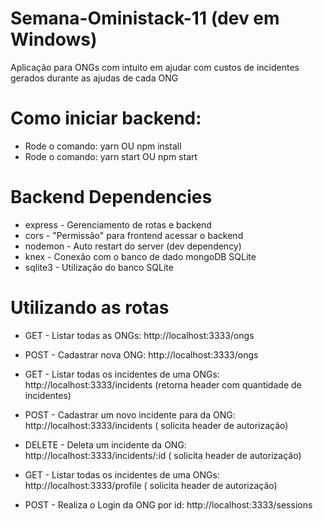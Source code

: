 # Semana-Oministack-11 (dev em Windows)

Aplicação para ONGs com intuito em ajudar com custos de incidentes gerados durante as ajudas de cada ONG

# Como iniciar backend:

- Rode o comando: yarn OU npm install
- Rode o comando: yarn start OU npm start

# Backend Dependencies

- express - Gerenciamento de rotas e backend
- cors - "Permissão" para frontend acessar o backend
- nodemon - Auto restart do server (dev dependency)
- knex - Conexão com o banco de dado mongoDB SQLite
- sqlite3 - Utilização do banco SQLite

# Utilizando as rotas

- GET - Listar todas as ONGs: http://localhost:3333/ongs
- POST - Cadastrar nova ONG: http://localhost:3333/ongs

- GET - Listar todas os incidentes de uma ONGs: http://localhost:3333/incidents (retorna header com quantidade de incidentes)
- POST - Cadastrar um novo incidente para da ONG: http://localhost:3333/incidents ( solicita header de autorização)
- DELETE - Deleta um incidente da ONG: http://localhost:3333/incidents/:id ( solicita header de autorização)

- GET - Listar todas os incidentes de uma ONGs: http://localhost:3333/profile ( solicita header de autorização)

- POST - Realiza o Login da ONG por id: http://localhost:3333/sessions
